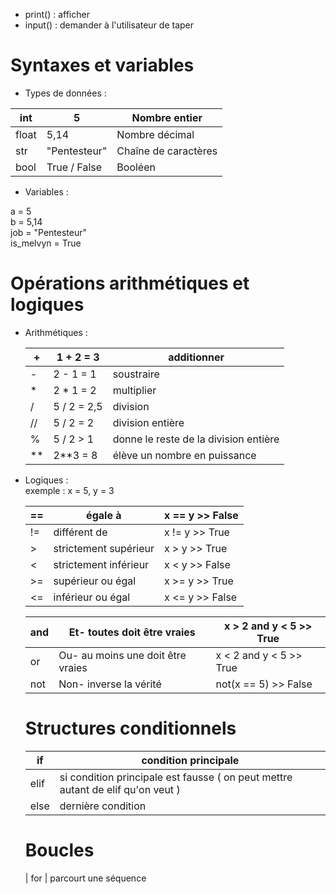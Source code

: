 - print() : afficher
- input() : demander à l'utilisateur de taper 
# Syntaxes et variables 
- Types de données :

| int | 5 | Nombre entier |
|-----|--------------|-------|
|float| 5,14 | Nombre décimal |
|str | "Pentesteur" | Chaîne de caractères |
|bool |True / False |Booléen |

- Variables  :
   
a = 5  
b = 5,14  
job = "Pentesteur"  
is_melvyn = True 

# Opérations arithmétiques et logiques
- Arithmétiques :

  | + | 1 + 2 = 3 |additionner |
  |---|---|---|
  | - | 2 - 1 = 1 |soustraire |
  | * | 2 * 1 = 2 |multiplier |
  | / | 5 / 2 = 2,5 |division |
  | // | 5 / 2 = 2 |division entière  |
  | % | 5 / 2 > 1 | donne le reste de la division entière |
  | ** | 2**3 = 8 | élève un nombre en puissance |

- Logiques :  
exemple : x = 5, y = 3  

  |  == |égale à | x == y >> False |
  |---|------------|--------|
  | != | différent de |x != y >> True |
  | > | strictement supérieur | x > y >> True |
  | < | strictement inférieur | x < y >> False  |
  | >= | supérieur ou égal | x >= y >> True | 
  | <= | inférieur ou égal | x <= y >> False |

  | and | Et- toutes doit être vraies | x > 2 and y < 5 >> True |
  |---|---|---|
  | or | Ou- au moins une doit être vraies | x < 2 and y < 5 >> True |
  |not | Non- inverse la vérité | not(x == 5) >> False |

  # Structures conditionnels

  | if | condition principale |
  |---|---|
  |elif | si condition principale est fausse ( on peut mettre autant de elif qu'on veut )|
  | else | dernière condition |

  # Boucles

    | for | parcourt une séquence 
  

  

